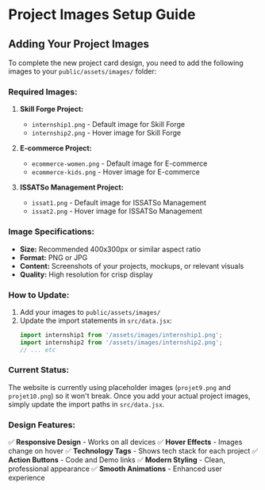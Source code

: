 # Project Images Setup Guide

## Adding Your Project Images

To complete the new project card design, you need to add the following images to your `public/assets/images/` folder:

### Required Images:

1. **Skill Forge Project:**
   - `internship1.png` - Default image for Skill Forge
   - `internship2.png` - Hover image for Skill Forge

2. **E-commerce Project:**
   - `ecommerce-women.png` - Default image for E-commerce
   - `ecommerce-kids.png` - Hover image for E-commerce

3. **ISSATSo Management Project:**
   - `issat1.png` - Default image for ISSATSo Management
   - `issat2.png` - Hover image for ISSATSo Management

### Image Specifications:

- **Size:** Recommended 400x300px or similar aspect ratio
- **Format:** PNG or JPG
- **Content:** Screenshots of your projects, mockups, or relevant visuals
- **Quality:** High resolution for crisp display

### How to Update:

1. Add your images to `public/assets/images/`
2. Update the import statements in `src/data.jsx`:
   ```javascript
   import internship1 from '/assets/images/internship1.png';
   import internship2 from '/assets/images/internship2.png';
   // ... etc
   ```

### Current Status:

The website is currently using placeholder images (`projet9.png` and `projet10.png`) so it won't break. Once you add your actual project images, simply update the import paths in `src/data.jsx`.

### Design Features:

✅ **Responsive Design** - Works on all devices
✅ **Hover Effects** - Images change on hover
✅ **Technology Tags** - Shows tech stack for each project
✅ **Action Buttons** - Code and Demo links
✅ **Modern Styling** - Clean, professional appearance
✅ **Smooth Animations** - Enhanced user experience

